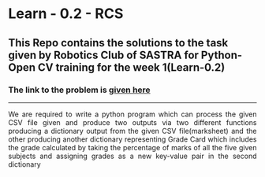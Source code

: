 # Learn - 0.2 - RCS
## This Repo contains the solutions to the task given by Robotics Club of SASTRA for Python-Open CV training for the week 1(Learn-0.2)
### The link to the problem is <a href="https://github.com/Training-2024/Learn-0.2">given here</a>
<hr />
<p align="justify" text-align-last="center">We are required to write a python program which can process the given CSV file given and produce two outputs via two different functions producing a dictionary output from the given CSV file(marksheet) and the other producing another dictionary representing Grade Card which includes the grade calculated by taking the percentage of marks of all the five given subjects and assigning grades as a new key-value pair in the second dictionary</p>
